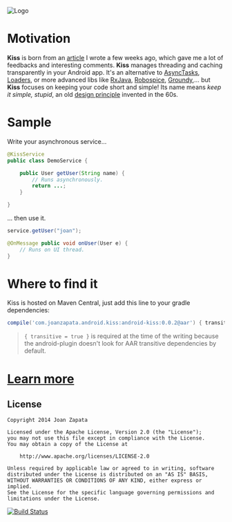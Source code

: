 ![Logo](https://raw.githubusercontent.com/JoanZapata/android-kiss/master/logo.png)

# Motivation

**Kiss** is born from an [article](http://blog.joanzapata.com/robust-architecture-for-an-android-app/) I wrote a few weeks ago, which gave me a lot of feedbacks and interesting comments. **Kiss** manages threading and caching transparently in your Android app. It's an alternative to [AsyncTasks](http://developer.android.com/reference/android/os/AsyncTask.html), [Loaders](http://developer.android.com/guide/components/loaders.html), or more advanced libs like [RxJava](https://github.com/Netflix/RxJava), [Robospice](https://github.com/stephanenicolas/robospice), [Groundy](https://github.com/telly/groundy),… but **Kiss** focuses on keeping your code short and simple! Its name means *keep it simple, stupid*, an old [design principle](http://en.wikipedia.org/wiki/KISS_principle) invented in the 60s.

# Sample

Write your asynchronous service...

```java 
@KissService
public class DemoService {

    public User getUser(String name) {
        // Runs asynchronously.
        return ...;
    }

}
```

... then use it.

```java
service.getUser("joan");

@OnMessage public void onUser(User e) {
    // Runs on UI thread.
}
```

# Where to find it

Kiss is hosted on Maven Central, just add this line to your gradle dependencies:

```groovy
compile('com.joanzapata.android.kiss:android-kiss:0.0.2@aar') { transitive = true }
```

> ```{ transitive = true }``` is required at the time of the writing because the android-plugin doesn't look for AAR transitive dependencies by default.

# [Learn more](https://github.com/JoanZapata/android-kiss/wiki)

## License

```
Copyright 2014 Joan Zapata

Licensed under the Apache License, Version 2.0 (the "License");
you may not use this file except in compliance with the License.
You may obtain a copy of the License at

    http://www.apache.org/licenses/LICENSE-2.0

Unless required by applicable law or agreed to in writing, software
distributed under the License is distributed on an "AS IS" BASIS,
WITHOUT WARRANTIES OR CONDITIONS OF ANY KIND, either express or implied.
See the License for the specific language governing permissions and
limitations under the License.
```

[![Build Status](https://travis-ci.org/JoanZapata/android-kiss.svg?branch=master)](https://travis-ci.org/JoanZapata/android-kiss)
